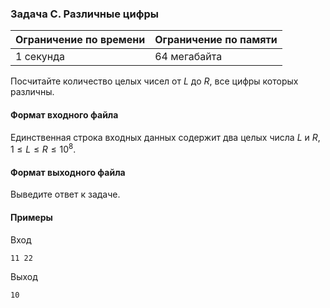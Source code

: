 

### Задача C. Различные цифры

| Ограничение по времени      | Ограничение по памяти         |
|:----------------------------|:------------------------------|
|1 секунда|64 мегабайта|

Посчитайте количество целых чисел от $L$ до $R,$ все цифры которых различны.

#### Формат входного файла

Единственная строка входных данных содержит два целых числа $L$ и $R,$ $1 \le L \le R \le 10^8.$


#### Формат выходного файла

Выведите ответ к задаче.

#### Примеры

Вход
```
11 22
```

Выход
```
10
```
